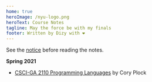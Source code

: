 ```yaml
---
home: true
heroImage: /nyu-logo.png
heroText: Course Notes
tagline: May the force be with my finals
footer: Written by Dizy with ❤️
---
```


See the [notice](./notice.md) before reading the notes.

**Spring 2021**

- [CSCI-GA 2110 Programming Languages](./pl) by Cory Plock
